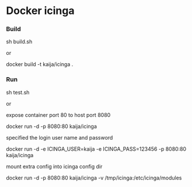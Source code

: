 # Docker icinga


### Build


sh build.sh

or


docker build -t kaija/icinga .



### Run


sh test.sh

or


expose container port 80 to host port 8080

docker run -d -p 8080:80 kaija/icinga

specified the login user name and password

docker run -d -e ICINGA_USER=kaija -e ICINGA_PASS=123456 -p 8080:80 kaija/icinga

mount extra config into icinga config dir

docker run -d -p 8080:80 kaija/icinga -v /tmp/icinga:/etc/icinga/modules
